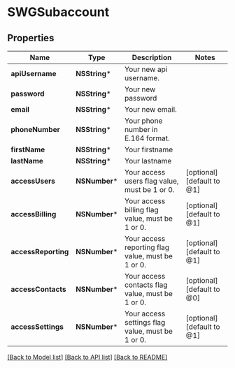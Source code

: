 # SWGSubaccount

## Properties
Name | Type | Description | Notes
------------ | ------------- | ------------- | -------------
**apiUsername** | **NSString*** | Your new api username. | 
**password** | **NSString*** | Your new password | 
**email** | **NSString*** | Your new email. | 
**phoneNumber** | **NSString*** | Your phone number in E.164 format. | 
**firstName** | **NSString*** | Your firstname | 
**lastName** | **NSString*** | Your lastname | 
**accessUsers** | **NSNumber*** | Your access users flag value, must be 1 or 0. | [optional] [default to @1]
**accessBilling** | **NSNumber*** | Your access billing flag value, must be 1 or 0. | [optional] [default to @1]
**accessReporting** | **NSNumber*** | Your access reporting flag value, must be 1 or 0. | [optional] [default to @1]
**accessContacts** | **NSNumber*** | Your access contacts flag value, must be 1 or 0. | [optional] [default to @0]
**accessSettings** | **NSNumber*** | Your access settings flag value, must be 1 or 0. | [optional] [default to @1]

[[Back to Model list]](../README.md#documentation-for-models) [[Back to API list]](../README.md#documentation-for-api-endpoints) [[Back to README]](../README.md)


